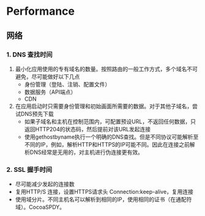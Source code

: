 # Performance

## 网络

### 1. DNS 查找时间

1. 最小化应用使用的专有域名的数量。按照路由的一般工作方式，多个域名不可避免，尽可能做好以下几点
	* 身份管理（登陆、注销、配置文件）
	* 数据服务（API端点）
	* CDN
2. 在应用启动时只需要身份管理和初始画面所需要的数据。对于其他子域名，尝试DNS预先下载
	* 如果子域名和主机在控制范围内，可配置预设URL，不返回任何数据，只返回HTTP204的状态码，然后提前对该URL发起连接
	* 使用gethostbyname执行一个明确的DNS查找。但是不同协议可能解析至不同的IP，例如，解析HTTP和HTTPS的IP可能不同。因此在连接之前解析DNS经常是无用的，对主机进行伪连接更有效。

### 2. SSL 握手时间

* 尽可能减少发起的连接数
* 复用HTTP/S 连接，设置HTTPS请求头 Connection:keep-alive，复用连接
* 使用域分片。不同主机名可以解析到相同的IP，使用相同的证书（在通配符域）。CocoaSPDY。

